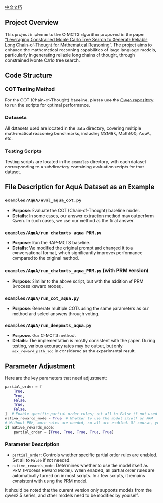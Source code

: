 
[中文文档](README_CN.md)

## Project Overview

This project implements the C-MCTS algorithm proposed in the paper [“Leveraging Constrained Monte Carlo Tree Search to Generate Reliable Long Chain-of-Thought for Mathematical Reasoning”](https://arxiv.org/abs/2502.11169). The project aims to enhance the mathematical reasoning capabilities of large language models, particularly in generating reliable long chains of thought, through constrained Monte Carlo tree search.

## Code Structure

### COT Testing Method

For the COT (Chain-of-Thought) baseline, please use the [Qwen repository](https://github.com/QwenLM/Qwen2.5-Math) to run the scripts for optimal performance.

### Datasets

All datasets used are located in the `data` directory, covering multiple mathematical reasoning benchmarks, including GSM8K, Math500, AquA, etc.

### Testing Scripts

Testing scripts are located in the `examples` directory, with each dataset corresponding to a subdirectory containing evaluation scripts for that dataset.

## File Description for AquA Dataset as an Example

### `examples/AquA/eval_aqua_cot.py`

- **Purpose**: Evaluate the COT (Chain-of-Thought) baseline model.
- **Details**: In some cases, our answer extraction method may outperform Qwen. In such cases, we use our method as the final answer.

### `examples/AquA/run_chatmcts_aqua_PRM.py`

- **Purpose**: Run the RAP-MCTS baseline.
- **Details**: We modified the original prompt and changed it to a conversational format, which significantly improves performance compared to the original method.

### `examples/AquA/run_chatmcts_aqua_PRM.py` (with PRM version)

- **Purpose**: Similar to the above script, but with the addition of PRM (Process Reward Model).

### `examples/AquA/run_cot_aqua.py`

- **Purpose**: Generate multiple COTs using the same parameters as our method and select answers through voting.

### `examples/AquA/run_deepmcts_aqua.py`

- **Purpose**: Our C-MCTS method.
- **Details**: The implementation is mostly consistent with the paper. During testing, various accuracy rates may be output, but only `max_reward_path_acc` is considered as the experimental result.

## Parameter Adjustment

Here are the key parameters that need adjustment:

```python
partial_order = [
    True,
    True,
    False,
    True,
    False,
]  # Enable specific partial order rules; set all to False if not used
native_rewards_mode = True  # Whether to use the model itself as PRM
# Without PRM, more rules are needed, so all are enabled. Of course, you can also disable all.
if native_rewards_mode:
    partial_order = [True, True, True, True, True]
```

### Parameter Description

- `partial_order`: Controls whether specific partial order rules are enabled. Set all to `False` if not needed.
- `native_rewards_mode`: Determines whether to use the model itself as PRM (Process Reward Model). When enabled, all partial order rules are automatically turned on in most scripts. In a few scripts, it remains consistent with using the PRM model.

It should be noted that the current version only supports models from the qwen2.5 series, and other models need to be modified by yourself.
